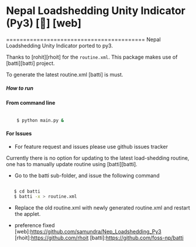# Nepal Loadshedding Unity Indicator (Py3) [:link:] [web]
=========================================
Nepal Loadshedding Unity Indicator ported to py3.

Thanks to [rohit][rhoit] for the `routine.xml`. This package makes use of [batti][batti] project.

To generate the latest routine.xml [batti] is must.

##### How to run

#### From command line
```bash

    $ python main.py &
```

#### For Issues
- For feature request and issues please use github issues tracker

Currently there is no option for updating to the latest load-shedding routine, one has to manually update routine using [batti][batti].

- Go to the batti sub-folder, and issue the following command

```bash

   $ cd batti
   $ batti -x > routine.xml
```

- Replace the old routine.xml with newly generated routine.xml and restart the applet.

* preference fixed
[web]:https://github.com/samundra/Nep_Loadshedding_Py3
[rhoit]:https://github.com/rhoit
[batti]:https://github.com/foss-np/batti
